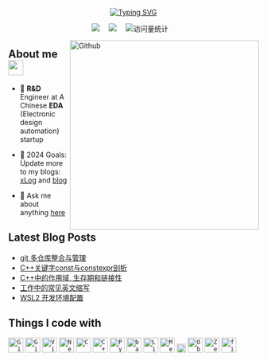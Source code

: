 <p align="center">
  <a href="https://git.io/typing-svg">
    <img src="https://readme-typing-svg.demolab.com?  font=Fira+Code&weight=550&size=22&pause=1000&color=black&center=true&vCenter=true&width=435&lines=Hi%2C+I'm+Joy+Tang" alt="Typing SVG" />
  </a>
</p>

<!-- profile logo 个人资料徽标 -->
  <div align="center">
    <a href="https://joytown.xlog.app/"><img src="https://img.shields.io/badge/Website-xLog-8c36db" /></a>&emsp;
    <a href="https://joytown99.top/"><img src="https://img.shields.io/badge/Website-Blog-8c36db" /></a>&emsp;
    <img src="https://komarev.com/ghpvc/?username=zint99&label=Views&color=orange&style=flat" alt="访问量统计" />&emsp;
  </div>

<img width="380" align="right" alt="Github"
src="https://user-images.githubusercontent.com/74038190/212749447-bfb7e725-6987-49d9-ae85-2015e3e7cc41.gif" 
/> 

## About me <img src="https://user-images.githubusercontent.com/74038190/216120986-f2752ca9-fe82-4aa3-befe-0a58db010d85.png" width="30" />

- 💼 **R&D** Engineer at A Chinese **EDA** (Electronic design automation) startup

- 🎯 2024 Goals: Update more to my blogs: [xLog](https://joytown.xlog.app/) and [blog](https://joytown99.top/)

- 💬 Ask me about anything [here](https://github.com/zint99/zint99/issues)

## Latest Blog Posts
<!-- BLOG-POST-LIST:START -->
- [git 多仓库整合与管理](https://tangly1024.com/technology/git/multi_remote_repo)
- [C++关键字const与constexpr剖析](https://tangly1024.com/technology/keyword_const)
- [C++中的作用域, 生存期和链接性](https://tangly1024.com/technology/cpp_scope_duration_linkage)
- [工作中的常见英文缩写](https://tangly1024.com/technology/english_abbr)
- [WSL2 开发环境配置](https://tangly1024.com/technology/tools/wsl2Config)
<!-- BLOG-POST-LIST:END -->

## Things I code with

<div align="left">
	<code><img width="30" src="https://user-images.githubusercontent.com/25181517/192108372-f71d70ac-7ae6-4c0d-8395-51d8870c2ef0.png" alt="Git" title="Git"/></code>
	<code><img width="30" src="https://user-images.githubusercontent.com/25181517/192108374-8da61ba1-99ec-41d7-80b8-fb2f7c0a4948.png" alt="GitHub" title="GitHub"/></code>
	<code><img width="30" src="https://user-images.githubusercontent.com/25181517/192108891-d86b6220-e232-423a-bf5f-90903e6887c3.png" alt="Visual Studio Code" title="Visual Studio Code"/></code>
	<code><img width="30" src="https://github-production-user-asset-6210df.s3.amazonaws.com/136815194/258326081-b113a23c-5c04-45aa-819c-bd04e8ac2a37.png" alt="Neovim" title="Neovim"/></code>
	<code><img width="30" src="https://user-images.githubusercontent.com/25181517/192106070-46255bcf-65e6-4c6b-a296-bf8d0d8fb2a7.png" alt="C" title="C"/></code>
	<code><img width="30" src="https://user-images.githubusercontent.com/25181517/192106073-90fffafe-3562-4ff9-a37e-c77a2da0ff58.png" alt="C++" title="C++"/></code>
	<code><img width="30" src="https://user-images.githubusercontent.com/25181517/183423507-c056a6f9-1ba8-4312-a350-19bcbc5a8697.png" alt="Python" title="Python"/></code>
	<code><img width="30" src="https://user-images.githubusercontent.com/25181517/192158606-7c2ef6bd-6e04-47cf-b5bc-da2797cb5bda.png" alt="bash" title="bash"/></code>
	<code><img width="30" src="https://github.com/marwin1991/profile-technology-icons/assets/76662862/2481dc48-be6b-4ebb-9e8c-3b957efe69fa" alt="Linux" title="Linux"/></code>
	<code><img width="30" src="https://github.com/user-attachments/assets/4ebe4430-a141-4fc5-9ddd-dc5b439177b6" alt="Metamask" title="Metamask"/></code>
  <code><img width="18" src="https://wiki.tcl-lang.org/image/Tcl%2FTk+Core+Logo+75+Animated" alt="Tcl" title="Tcl"/></code>
  <code><img width="30" src="https://upload.wikimedia.org/wikipedia/commons/1/10/2023_Obsidian_logo.svg" alt="Obsidian" title="Obsidian"/></code>
  <code><img width="30" src="https://zellij.dev/img/logo.png" alt="Zellig" title="Zellig"/></code>
  <code><img width="30" src="https://fishshell.com/docs/current/_static/fish.png" alt="fish" title="fish"/></code>
</div>

<!--
**zint99/zint99** is a ✨ _special_ ✨ repository because its `README.md` (this file) appears on your GitHub profile.

Here are some ideas to get you started:

- 🔭 I’m currently working on ...
- 🌱 I’m currently learning ...
- 👯 I’m looking to collaborate on ...
- 🤔 I’m looking for help with ...
- 💬 Ask me about ...
- 📫 How to reach me: ...
- 😄 Pronouns: ...
- ⚡ Fun fact: ...
-->

